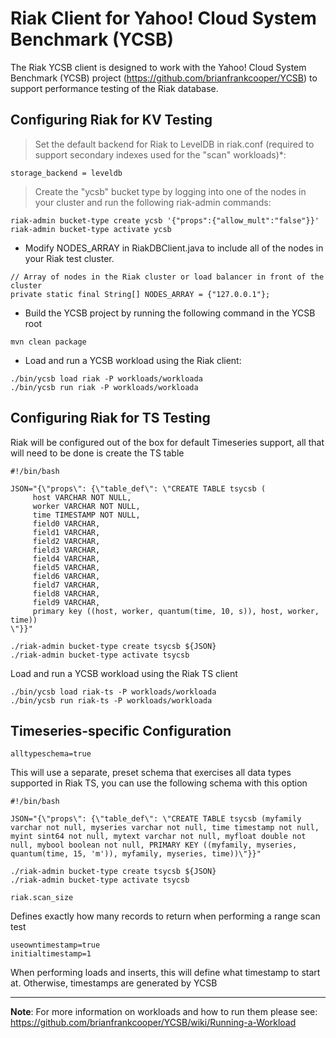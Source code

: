 Riak Client for Yahoo! Cloud System Benchmark (YCSB)
====================================================

The Riak YCSB client is designed to work with the Yahoo! Cloud System Benchmark (YCSB) project (https://github.com/brianfrankcooper/YCSB) to support performance testing of the Riak database.

Configuring Riak for KV Testing
----------------

<blockquote>
Set the default backend for Riak to LevelDB in riak.conf (required to support secondary indexes used for the "scan" workloads)*:
</blockquote>

```
storage_backend = leveldb
```

<blockquote>
Create the "ycsb" bucket type by logging into one of the nodes in your cluster and run the following riak-admin commands:
</blockquote>

```
riak-admin bucket-type create ycsb '{"props":{"allow_mult":"false"}}'
riak-admin bucket-type activate ycsb
```  

* Modify NODES_ARRAY in RiakDBClient.java to include all of the nodes in your Riak test cluster.

```
// Array of nodes in the Riak cluster or load balancer in front of the cluster
private static final String[] NODES_ARRAY = {"127.0.0.1"};
```

* Build the YCSB project by running the following command in the YCSB root

```
mvn clean package
```

* Load and run a YCSB workload using the Riak client:

```
./bin/ycsb load riak -P workloads/workloada
./bin/ycsb run riak -P workloads/workloada
```

Configuring Riak for TS Testing
-------------------------------

Riak will be configured out of the box for default Timeseries support, all that will need to be done is create the TS table

```
#!/bin/bash

JSON="{\"props\": {\"table_def\": \"CREATE TABLE tsycsb (
     host VARCHAR NOT NULL,
     worker VARCHAR NOT NULL,
     time TIMESTAMP NOT NULL,
     field0 VARCHAR,
     field1 VARCHAR,
     field2 VARCHAR,
     field3 VARCHAR,
     field4 VARCHAR,
     field5 VARCHAR,
     field6 VARCHAR,
     field7 VARCHAR,
     field8 VARCHAR,
     field9 VARCHAR,
     primary key ((host, worker, quantum(time, 10, s)), host, worker, time))
\"}}"

./riak-admin bucket-type create tsycsb ${JSON}
./riak-admin bucket-type activate tsycsb
```

Load and run a YCSB workload using the Riak TS client

```
./bin/ycsb load riak-ts -P workloads/workloada
./bin/ycsb run riak-ts -P workloads/workloada
```

Timeseries-specific Configuration
---------------------------------

```
alltypeschema=true
```

This will use a separate, preset schema that exercises all data types supported in Riak TS, you can use the following schema with this option

```
#!/bin/bash

JSON="{\"props\": {\"table_def\": \"CREATE TABLE tsycsb (myfamily varchar not null, myseries varchar not null, time timestamp not null, myint sint64 not null, mytext varchar not null, myfloat double not null, mybool boolean not null, PRIMARY KEY ((myfamily, myseries, quantum(time, 15, 'm')), myfamily, myseries, time))\"}}"

./riak-admin bucket-type create tsycsb ${JSON}
./riak-admin bucket-type activate tsycsb
```

```
riak.scan_size
```

Defines exactly how many records to return when performing a range scan test

```
useowntimestamp=true
initialtimestamp=1
```

When performing loads and inserts, this will define what timestamp to start at. Otherwise, timestamps are generated by YCSB

---

<b>Note</b>: For more information on workloads and how to run them please see: https://github.com/brianfrankcooper/YCSB/wiki/Running-a-Workload
